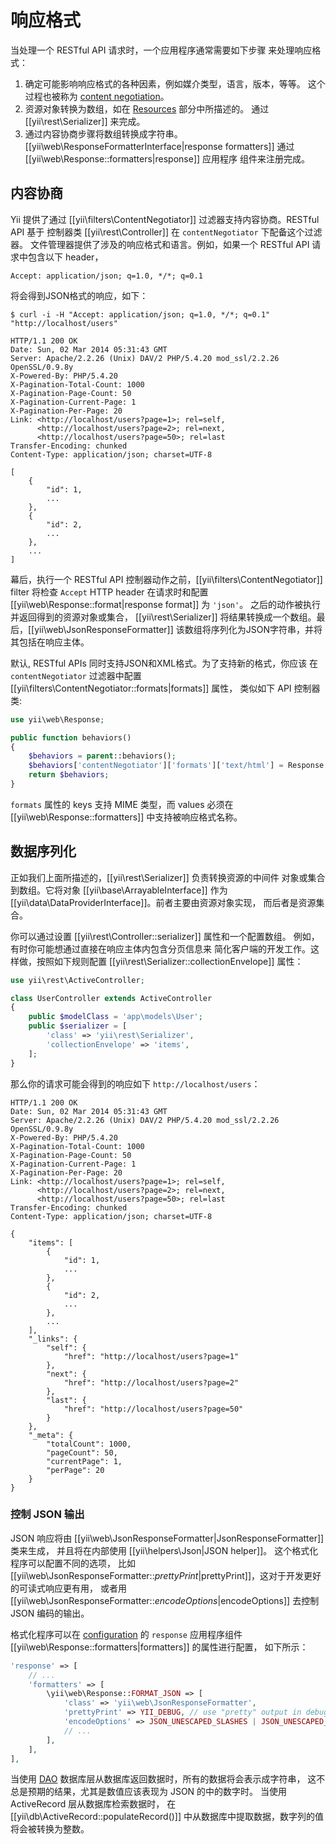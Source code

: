 响应格式
===================

当处理一个 RESTful API 请求时，一个应用程序通常需要如下步骤
来处理响应格式：

1. 确定可能影响响应格式的各种因素，例如媒介类型，语言，版本，等等。
   这个过程也被称为 [content negotiation](http://en.wikipedia.org/wiki/Content_negotiation)。
2. 资源对象转换为数组，如在 [Resources](rest-resources.md) 部分中所描述的。
   通过 [[yii\rest\Serializer]] 来完成。
3. 通过内容协商步骤将数组转换成字符串。
   [[yii\web\ResponseFormatterInterface|response formatters]] 通过
   [[yii\web\Response::formatters|response]] 应用程序
   组件来注册完成。


## 内容协商 <span id="content-negotiation"></span>

Yii 提供了通过 [[yii\filters\ContentNegotiator]] 过滤器支持内容协商。RESTful API 基于
控制器类 [[yii\rest\Controller]] 在 `contentNegotiator` 下配备这个过滤器。
文件管理器提供了涉及的响应格式和语言。例如，如果一个 RESTful
API 请求中包含以下 header，

```
Accept: application/json; q=1.0, */*; q=0.1
```

将会得到JSON格式的响应，如下：

```
$ curl -i -H "Accept: application/json; q=1.0, */*; q=0.1" "http://localhost/users"

HTTP/1.1 200 OK
Date: Sun, 02 Mar 2014 05:31:43 GMT
Server: Apache/2.2.26 (Unix) DAV/2 PHP/5.4.20 mod_ssl/2.2.26 OpenSSL/0.9.8y
X-Powered-By: PHP/5.4.20
X-Pagination-Total-Count: 1000
X-Pagination-Page-Count: 50
X-Pagination-Current-Page: 1
X-Pagination-Per-Page: 20
Link: <http://localhost/users?page=1>; rel=self,
      <http://localhost/users?page=2>; rel=next,
      <http://localhost/users?page=50>; rel=last
Transfer-Encoding: chunked
Content-Type: application/json; charset=UTF-8

[
    {
        "id": 1,
        ...
    },
    {
        "id": 2,
        ...
    },
    ...
]
```

幕后，执行一个 RESTful API 控制器动作之前，[[yii\filters\ContentNegotiator]]
filter 将检查 `Accept` HTTP header 在请求时和配置 [[yii\web\Response::format|response format]]
为 `'json'`。 之后的动作被执行并返回得到的资源对象或集合，
[[yii\rest\Serializer]] 将结果转换成一个数组。最后，[[yii\web\JsonResponseFormatter]]
该数组将序列化为JSON字符串，并将其包括在响应主体。

默认, RESTful APIs 同时支持JSON和XML格式。为了支持新的格式，你应该
在 `contentNegotiator` 过滤器中配置 [[yii\filters\ContentNegotiator::formats|formats]] 属性，
类似如下 API 控制器类:

```php
use yii\web\Response;

public function behaviors()
{
    $behaviors = parent::behaviors();
    $behaviors['contentNegotiator']['formats']['text/html'] = Response::FORMAT_HTML;
    return $behaviors;
}
```

`formats` 属性的 keys 支持 MIME 类型，而 values 必须在 [[yii\web\Response::formatters]]
中支持被响应格式名称。


## 数据序列化 <span id="data-serializing"></span>

正如我们上面所描述的，[[yii\rest\Serializer]] 负责转换资源的中间件
对象或集合到数组。它将对象 [[yii\base\ArrayableInterface]] 作为
[[yii\data\DataProviderInterface]]。前者主要由资源对象实现，
而后者是资源集合。

你可以通过设置 [[yii\rest\Controller::serializer]] 属性和一个配置数组。
例如，有时你可能想通过直接在响应主体内包含分页信息来
简化客户端的开发工作。这样做，按照如下规则配置 [[yii\rest\Serializer::collectionEnvelope]] 
属性：

```php
use yii\rest\ActiveController;

class UserController extends ActiveController
{
    public $modelClass = 'app\models\User';
    public $serializer = [
        'class' => 'yii\rest\Serializer',
        'collectionEnvelope' => 'items',
    ];
}
```

那么你的请求可能会得到的响应如下 `http://localhost/users`：

```
HTTP/1.1 200 OK
Date: Sun, 02 Mar 2014 05:31:43 GMT
Server: Apache/2.2.26 (Unix) DAV/2 PHP/5.4.20 mod_ssl/2.2.26 OpenSSL/0.9.8y
X-Powered-By: PHP/5.4.20
X-Pagination-Total-Count: 1000
X-Pagination-Page-Count: 50
X-Pagination-Current-Page: 1
X-Pagination-Per-Page: 20
Link: <http://localhost/users?page=1>; rel=self,
      <http://localhost/users?page=2>; rel=next,
      <http://localhost/users?page=50>; rel=last
Transfer-Encoding: chunked
Content-Type: application/json; charset=UTF-8

{
    "items": [
        {
            "id": 1,
            ...
        },
        {
            "id": 2,
            ...
        },
        ...
    ],
    "_links": {
        "self": {
            "href": "http://localhost/users?page=1"
        },
        "next": {
            "href": "http://localhost/users?page=2"
        },
        "last": {
            "href": "http://localhost/users?page=50"
        }
    },
    "_meta": {
        "totalCount": 1000,
        "pageCount": 50,
        "currentPage": 1,
        "perPage": 20
    }
}
```

### 控制 JSON 输出

JSON 响应将由 [[yii\web\JsonResponseFormatter|JsonResponseFormatter]] 类来生成，
并且将在内部使用 [[yii\helpers\Json|JSON helper]]。
这个格式化程序可以配置不同的选项，
比如 [[yii\web\JsonResponseFormatter::$prettyPrint|$prettyPrint]]，这对于开发更好的可读式响应更有用，
或者用 [[yii\web\JsonResponseFormatter::$encodeOptions|$encodeOptions]] 去控制 JSON 编码的输出。

格式化程序可以在 [configuration](concept-configuration.md) 的 `response` 应用程序组件 [[yii\web\Response::formatters|formatters]] 的属性进行配置，
如下所示：

```php
'response' => [
    // ...
    'formatters' => [
        \yii\web\Response::FORMAT_JSON => [
            'class' => 'yii\web\JsonResponseFormatter',
            'prettyPrint' => YII_DEBUG, // use "pretty" output in debug mode
            'encodeOptions' => JSON_UNESCAPED_SLASHES | JSON_UNESCAPED_UNICODE,
            // ...
        ],
    ],
],
```

当使用 [DAO](db-dao.md) 数据库层从数据库返回数据时，所有的数据将会表示成字符串，
这不总是预期的结果，尤其是数值应该表现为 JSON 的中的数字时。
当使用 ActiveRecord 层从数据库检索数据时，
在 [[yii\db\ActiveRecord::populateRecord()]] 中从数据库中提取数据，数字列的值将会被转换为整数。
